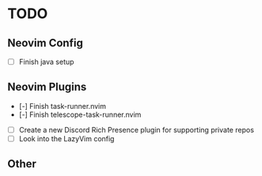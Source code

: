 # TODO

## Neovim Config

- [ ] Finish java setup

## Neovim Plugins

- [-] Finish task-runner.nvim
- [-] Finish telescope-task-runner.nvim
- [ ] Create a new Discord Rich Presence plugin for supporting private repos
- [ ] Look into the LazyVim config

## Other
